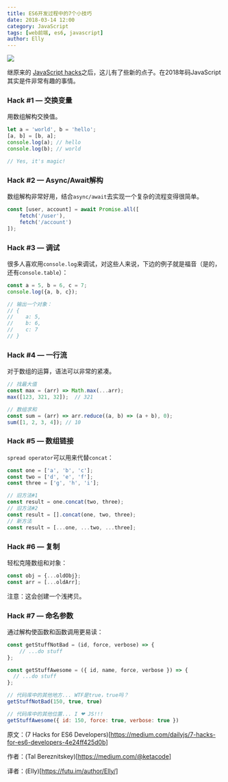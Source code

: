 ```yaml
---
title: ES6开发过程中的7个小技巧
date: 2018-03-14 12:00
category: JavaScript
tags: [web前端, es6, javascript]
author: Elly
---
```


![](https://cdn-images-1.medium.com/max/800/1*xmqGcZXL4t7mJoG1SBvErA.jpeg)

继原来的 [JavaScript hacks](https://hackernoon.com/javascript-hacks-for-hipsters-624d50c76e8e)之后，这儿有了些新的点子。在2018年码JavaScript其实是件非常有趣的事情。

<!-- more -->

### Hack #1 — 交换变量

用数组解构交换值。

```js
let a = 'world', b = 'hello';
[a, b] = [b, a];
console.log(a); // hello
console.log(b); // world

// Yes, it's magic!
```

### Hack #2 — Async/Await解构

数组解构非常好用，结合`async/await`去实现一个复杂的流程变得很简单。

```js
const [user, account] = await Promise.all([
    fetch('/user'),
    fetch('/account')
]);
```

### Hack #3 — 调试

很多人喜欢用`console.log`来调试，对这些人来说，下边的例子就是福音（是的，还有`console.table`）：

```js
const a = 5, b = 6, c = 7;
console.log({a, b, c});

// 输出一个对象：
// {
//    a: 5,
//    b: 6,
//    c: 7
// }
```

### Hack #4 — 一行流

对于数组的运算，语法可以非常的紧凑。

```js
// 找最大值
const max = (arr) => Math.max(...arr);
max([123, 321, 32]);  // 321

// 数组求和
const sum = (arr) => arr.reduce((a, b) => (a + b), 0);
sum([1, 2, 3, 4]); // 10
```

### Hack #5 — 数组链接

`spread operator`可以用来代替`concat`：

```js
const one = ['a', 'b', 'c'];
const two = ['d', 'e', 'f'];
const three = ['g', 'h', 'i'];

// 旧方法#1
const result = one.concat(two, three);
// 旧方法#2
const result = [].concat(one, two, three);
// 新方法
const result = [...one, ...two, ...three];
```

### Hack #6 — 复制

轻松克隆数组和对象：

```js
const obj = {...oldObj};
const arr = [...oldArr];
```

注意：这会创建一个浅拷贝。

### Hack #7 — 命名参数

通过解构使函数和函数调用更易读：

```js
const getStuffNotBad = (id, force, verbose) => {
    // ...do stuff
};

const getStuffAwesome = ({ id, name, force, verbose }) => {
  // ...do stuff
};

// 代码库中的其他地方... WTF是true，true吗？
getStuffNotBad(150, true, true)

// 代码库中的其他位置... I ❤ JS!!!
getStuffAwesome({ id: 150, force: true, verbose: true })
```

原文：(7 Hacks for ES6 Developers)[https://medium.com/dailyjs/7-hacks-for-es6-developers-4e24ff425d0b]

作者：(Tal Bereznitskey)[https://medium.com/@ketacode]

译者：(Elly)[https://futu.im/author/Elly/]
